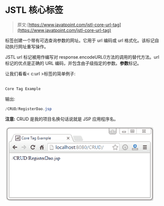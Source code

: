 # JSTL 核心<url>标签</url>

> 原文:[https://www.javatpoint.com/jstl-core-url-tag](https://www.javatpoint.com/jstl-core-url-tag)

标签创建一个带有可选查询参数的网址。它用于 url 编码或 url 格式化。该标记自动执行网址重写操作。

JSTL url 标记被用作编写对 response.encodeURL()方法的调用的替代方法。url 标记的优点是正确的 URL 编码，并包含由子级指定的参数。**参数**标记。

让我们看看< c:url >标签的简单例子:

```java

Core Tag Example

```

输出:

```java
/CRUD/RegisterDao.jsp

```

**注意:** CRUD 是我的项目名换句话说就是 JSP 应用程序名。

![JSTL Core Tags10](img/443268fb2f7a71b4d8020a1aa6fde3a6.png)